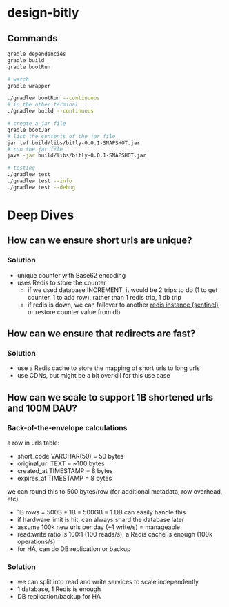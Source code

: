 # design-bitly
## Commands
```bash
gradle dependencies
gradle build
gradle bootRun

# watch
gradle wrapper

./gradlew bootRun --continuous
# in the other terminal
./gradlew build --continuous

# create a jar file
gradle bootJar
# list the contents of the jar file
jar tvf build/libs/bitly-0.0.1-SNAPSHOT.jar
# run the jar file
java -jar build/libs/bitly-0.0.1-SNAPSHOT.jar

# testing
./gradlew test
./gradlew test --info
./gradlew test --debug
```

# Deep Dives
## How can we ensure short urls are unique?
### Solution
- unique counter with Base62 encoding
- uses Redis to store the counter
    - if we used database INCREMENT, it would be 2 trips to db (1 to get counter, 1 to add row), rather than 1 redis trip, 1 db trip
    - if redis is down, we can failover to another [redis instance (sentinel)](https://github.com/bookpanda/deepdive-redis) or restore counter value from db

## How can we ensure that redirects are fast?
### Solution
- use a Redis cache to store the mapping of short urls to long urls
- use CDNs, but might be a bit overkill for this use case

## How can we scale to support 1B shortened urls and 100M DAU?
### Back-of-the-envelope calculations
a row in urls table:
- short_code VARCHAR(50) = 50 bytes
- original_url TEXT = ~100 bytes
- created_at TIMESTAMP = 8 bytes
- expires_at TIMESTAMP = 8 bytes

we can round this to 500 bytes/row (for additional metadata, row overhead, etc)
- 1B rows = 500B * 1B = 500GB = 1 DB can easily handle this
- if hardware limit is hit, can always shard the database later
- assume 100k new urls per day (~1 write/s) = manageable
- read:write ratio is 100:1 (100 reads/s), a Redis cache is enough (100k operations/s)
- for HA, can do DB replication or backup

### Solution
- we can split into read and write services to scale independently
- 1 database, 1 Redis is enough
- DB replication/backup for HA
